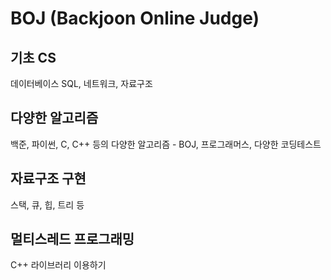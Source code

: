 # BOJ (Backjoon Online Judge)

## 기초 CS 
데이터베이스 SQL, 네트워크, 자료구조

## 다양한 알고리즘
백준, 파이썬, C, C++ 등의 다양한 알고리즘 - BOJ, 프로그래머스, 다양한 코딩테스트

## 자료구조 구현
스택, 큐, 힙, 트리 등

## 멀티스레드 프로그래밍
C++ 라이브러리 이용하기
